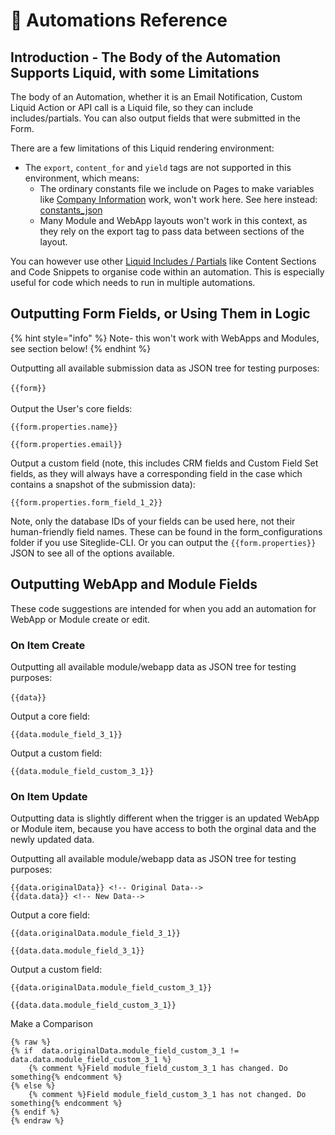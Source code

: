 # 🔧 Automations Reference

## Introduction - The Body of the Automation Supports Liquid, with some Limitations

The body of an Automation, whether it is an Email Notification, Custom Liquid Action or API call is a Liquid file, so they can include includes/partials. You can also output fields that were submitted in the Form.

There are a few limitations of this Liquid rendering environment:

* The `export`, `content_for` and `yield` tags are not supported in this environment, which means:
  * The ordinary constants file we include on Pages to make variables like [Company Information](../../company-information/company-information.md) work, won't work here. See here instead: [constants\_json](../../miscellaneous-siteglide-includes/constants\_json.md)
  * Many Module and WebApp layouts won't work in this context, as they rely on the export tag to pass data between sections of the layout.

You can however use other [Liquid Includes / Partials](../../includes-partials/about-includes-partials/) like Content Sections and Code Snippets to organise code within an automation. This is especially useful for code which needs to run in multiple automations.&#x20;

## Outputting Form Fields, or Using Them in Logic

{% hint style="info" %}
Note- this won't work with WebApps and Modules, see section below!
{% endhint %}

Outputting all available submission data as JSON tree for testing purposes:\
\
`{{form}}`\
\
Output the User's core fields:

```liquid
{{form.properties.name}}

{{form.properties.email}}
```

Output a custom field (note, this includes CRM fields and Custom Field Set fields, as they will always have a corresponding field in the case which contains a snapshot of the submission data):

```liquid
{{form.properties.form_field_1_2}}
```

Note, only the database IDs of your fields can be used here, not their human-friendly field names. These can be found in the form\_configurations folder if you use Siteglide-CLI. Or you can output the `{{form.properties}}` JSON to see all of the options available.

## Outputting WebApp and Module Fields

These code suggestions are intended for when you add an automation for WebApp or Module create or edit.&#x20;

### On Item Create

Outputting all available module/webapp data as JSON tree for testing purposes:\
\
`{{data}}`

Output a core field:

`{{data.module_field_3_1}}`

Output a custom field:

`{{data.module_field_custom_3_1}}`

### On Item Update

Outputting data is slightly different when the trigger is an updated WebApp or Module item, because you have access to both the orginal data and the newly updated data.

Outputting all available module/webapp data as JSON tree for testing purposes:

`{{data.originalData}} <!-- Original Data-->`\
`{{data.data}} <!-- New Data-->`

Output a core field:

`{{data.originalData.module_field_3_1}}`

`{{data.data.module_field_3_1}}`

Output a custom field:

`{{data.originalData.module_field_custom_3_1}}`

`{{data.data.module_field_custom_3_1}}`

Make a Comparison

```liquid
{% raw %}
{% if  data.originalData.module_field_custom_3_1 != data.data.module_field_custom_3_1 %}
    {% comment %}Field module_field_custom_3_1 has changed. Do something{% endcomment %}
{% else %}
    {% comment %}Field module_field_custom_3_1 has not changed. Do something{% endcomment %}
{% endif %}
{% endraw %}
```

